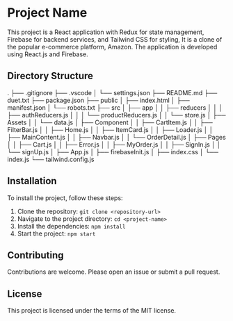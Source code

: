 # Project Name

This project is a React application with Redux for state management, Firebase for backend services, and Tailwind CSS for styling, It is a clone of the popular e-commerce platform, Amazon. The application is developed using React.js and Firebase.

## Directory Structure

.
├── .gitignore
├── .vscode
│ └── settings.json
├── README.md
├── duet.txt
├── package.json
├── public
│ ├── index.html
│ ├── manifest.json
│ └── robots.txt
├── src
│ ├── app
│ │ ├── reducers
│ │ │ ├── authReducers.js
│ │ │ └── productReducers.js
│ │ └── store.js
│ ├── Assets
│ │ └── data.js
│ ├── Component
│ │ ├── CartItem.js
│ │ ├── FilterBar.js
│ │ ├── Home.js
│ │ ├── ItemCard.js
│ │ ├── Loader.js
│ │ ├── MainContent.js
│ │ ├── Navbar.js
│ │ └── OrderDetail.js
│ ├── Pages
│ │ ├── Cart.js
│ │ ├── Error.js
│ │ ├── MyOrder.js
│ │ ├── SignIn.js
│ │ └── signUp.js
│ ├── App.js
│ ├── firebaseInit.js
│ ├── index.css
│ └── index.js
└── tailwind.config.js

## Installation

To install the project, follow these steps:

1. Clone the repository: `git clone <repository-url>`
2. Navigate to the project directory: `cd <project-name>`
3. Install the dependencies: `npm install`
4. Start the project: `npm start`

## Contributing

Contributions are welcome. Please open an issue or submit a pull request.

## License

This project is licensed under the terms of the MIT license.
